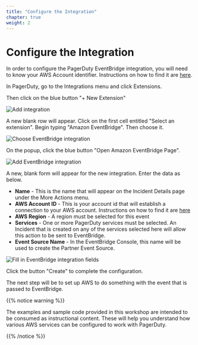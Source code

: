 ```yaml
---
title: "Configure the Integration"
chapter: true
weight: 2
---
```


# Configure the Integration

In order to configure the PagerDuty EventBridge integration, you will need to know your AWS Account identifier. Instructions on how to find it are [here](https://docs.aws.amazon.com/general/latest/gr/acct-identifiers.html#FindingYourAccountIdentifiers).

In PagerDuty, go to the Integrations menu and click Extensions.

Then click on the blue button "+ New Extension"

![Add integration](/images/eb_addext0.png)

A new blank row will appear. Click on the first cell entitled "Select an extension". Begin typing "Amazon EventBridge". Then choose it.

![Choose EventBridge integration](/images/eb_addext1.png)

On the popup, click the blue button "Open Amazon EventBridge Page".

![Add EventBridge integration](/images/eb_addext2.png)

A new, blank form will appear for the new integration. Enter the data as below.

* __Name__ - This is the name that will appear on the Incident Details page under the More Actions menu.
* __AWS Account ID__ - This is your account id that will establish a connection to your AWS account. Instructions on how to find it are [here](https://docs.aws.amazon.com/general/latest/gr/acct-identifiers.html#FindingYourAccountIdentifiers)
* __AWS Region__ - A region must be selected for this event 
* __Services__ - One or more PagerDuty services must be selected. An Incident that is created on any of the services selected here will allow this action to be sent to EventBridge.
* __Event Source Name__ - In the EventBridge Console, this name will be used to create the Partner Event Source.

![Fill in EventBridge integration fields](/images/eb_addext3.png)

Click the button "Create" to complete the configuration.

The next step will be to set up AWS to do something with the event that is passed to EventBridge.

{{% notice warning %}}
<p style='text-align: left;'>
The examples and sample code provided in this workshop are intended to be consumed as instructional content. These will help you understand how various AWS services can be configured to work with PagerDuty.
</p>
{{% /notice %}}